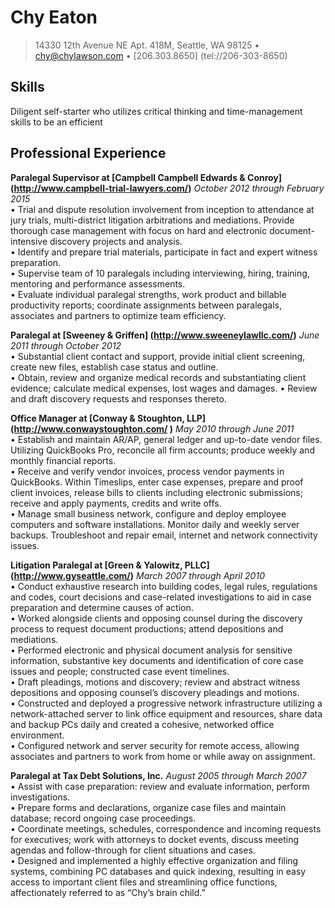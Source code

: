 # Chy Eaton
> 14330 12th Avenue NE Apt. 418M, Seattle, WA  98125 • <chy@chylawson.com> • [206.303.8650] (tel://206-303-8650)

## Skills
Diligent self-starter who utilizes critical thinking and time-management skills to be an efficient 

## Professional Experience
**Paralegal Supervisor at [Campbell Campbell Edwards & Conroy] (http://www.campbell-trial-lawyers.com/)**
*October 2012 through February 2015*  
• Trial and dispute resolution involvement from inception to attendance at jury trials, multi-district litigation arbitrations and mediations. Provide thorough case management with focus on hard and electronic document-intensive discovery projects and analysis.  
• Identify and prepare trial materials, participate in fact and expert witness preparation.   
• Supervise team of 10 paralegals including interviewing, hiring, training, mentoring and performance assessments.  
• Evaluate individual paralegal strengths, work product and billable productivity reports; coordinate assignments between paralegals, associates and partners to optimize team efficiency.

**Paralegal at [Sweeney & Griffen] (http://www.sweeneylawllc.com/)**
*June 2011 through October 2012*  
• Substantial client contact and support, provide initial client screening, create new files, establish case status and outline.  
• Obtain, review and organize medical records and substantiating client evidence; calculate medical expenses, lost wages and damages. • Review and draft discovery requests and responses thereto.  

**Office Manager at [Conway & Stoughton, LLP] (http://www.conwaystoughton.com/ )**
*May 2010 through June 2011*   
• Establish and maintain AR/AP, general ledger and up-to-date vendor files. Utilizing QuickBooks Pro, reconcile all firm accounts; produce weekly and monthly financial reports.  
• Receive and verify vendor invoices, process vendor payments in QuickBooks. Within Timeslips, enter case expenses, prepare and proof client invoices, release bills to clients including electronic submissions; receive and apply payments, credits and write offs.  
• Manage small business network, configure and deploy employee computers and software installations. Monitor daily and weekly server backups. Troubleshoot and repair email, internet and network connectivity issues.  

**Litigation Paralegal at [Green & Yalowitz, PLLC] (http://www.gyseattle.com/)**
*March 2007 through April 2010*   
• Conduct exhaustive research into building codes, legal rules, regulations and codes, court decisions and case-related investigations to aid in case preparation and determine causes of action.  
• Worked alongside clients and opposing counsel during the discovery process to request document productions; attend depositions and mediations.  
• Performed electronic and physical document analysis for sensitive information, substantive key documents and identification of core case issues and people; constructed case event timelines.  
• Draft pleadings, motions and discovery; review and abstract witness depositions and opposing counsel’s discovery pleadings and motions.  
• Constructed and deployed a progressive network infrastructure utilizing a network-attached server to link office equipment and resources, share data and backup PCs daily and created a cohesive, networked office environment.  
• Configured network and server security for remote access, allowing associates and partners to work from home or while away on assignment.  

**Paralegal at Tax Debt Solutions, Inc.**
*August 2005 through March 2007*   
• Assist with case preparation: review and evaluate information, perform investigations.  
• Prepare forms and declarations, organize case files and maintain database; record ongoing case proceedings.  
• Coordinate meetings, schedules, correspondence and incoming requests for executives; work with attorneys to docket events, discuss meeting agendas and follow-through for client situations and cases.  
• Designed and implemented a highly effective organization and filing systems, combining PC databases and quick indexing, resulting in easy access to important client files and streamlining office functions, affectionately referred to as “Chy’s brain child.”  
